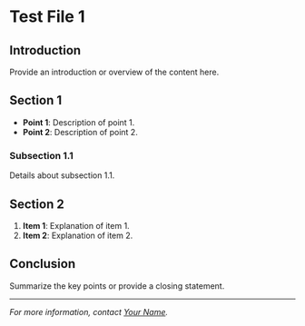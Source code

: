 # Test File 1

## Introduction

Provide an introduction or overview of the content here.

## Section 1

- **Point 1**: Description of point 1.
- **Point 2**: Description of point 2.

### Subsection 1.1

Details about subsection 1.1.

## Section 2

1. **Item 1**: Explanation of item 1.
2. **Item 2**: Explanation of item 2.

## Conclusion

Summarize the key points or provide a closing statement.

---

*For more information, contact [Your Name](mailto:your.email@example.com).*

